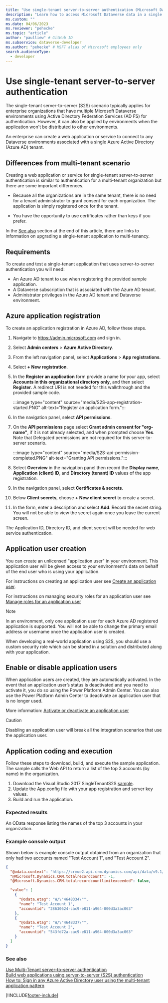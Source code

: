 ```yaml
---
title: "Use single-tenant server-to-server authentication (Microsoft Dataverse) | Microsoft Docs" # Intent and product brand in a unique string of 43-59 chars including spaces
description: "Learn how to access Microsoft Dataverse data in a single tenant from an application or service without explicit user authentication." # 115-145 characters including spaces. This abstract displays in the search result.
ms.custom: ""
ms.date: 04/06/2023
ms.reviewer: "pehecke"
ms.topic: "article"
author: "paulliew" # GitHub ID
ms.subservice: dataverse-developer
ms.author: "pehecke" # MSFT alias of Microsoft employees only
search.audienceType:
  - developer
---
```


# Use single-tenant server-to-server authentication

The single-tenant server-to-server (S2S) scenario typically applies for enterprise organizations that have multiple Microsoft Dataverse environments using Active Directory Federation Services (AD FS) for authentication. However, it can also be applied by environments when the application won't be distributed to other environments.

An enterprise can create a web application or service to connect to any Dataverse environments associated with a single Azure Active Directory (Azure AD) tenant.

## Differences from multi-tenant scenario

Creating a web application or service for single-tenant server-to-server authentication is similar to authentication for a multi-tenant organization but there are some important differences.

- Because all the organizations are in the same tenant, there is no need for a tenant administrator to grant consent for each organization. The application is simply registered once for the tenant.

- You have the opportunity to use certificates rather than keys if you prefer.

In the [See also](#bkmk_seealso) section at the end of this article, there are links to information on upgrading a single-tenant application to multi-tenancy.

<a name="bkmk_Requirements"></a>

## Requirements

To create and test a single-tenant application that uses server-to-server authentication you will need:

- An Azure AD tenant to use when registering the provided sample application.
- A Dataverse subscription that is associated with the Azure AD tenant.
- Administrator privileges in the Azure AD tenant and Dataverse environment.

<a name="bkmk_registration"></a>

## Azure application registration

To create an application registration in Azure AD, follow these steps.

1. Navigate to https://admin.microsoft.com and sign in.
1. Select **Admin centers** > **Azure Active Directory**.
1. From the left navigation panel, select **Applications** > **App registrations**.
1. Select **+ New registration**.
1. In the **Register an application** form provide a name for your app, select **Accounts in this organizational directory only**, and then select **Register**. A redirect URI is not needed for this walkthrough and the provided sample code.

    :::image type="content" source="media/S2S-app-registration-started.PNG" alt-text="Register an application form.":::

1. In the navigation panel, select **API permissions**.
1. On the **API permissions** page select **Grant admin consent for "org-name"**, if it is not already selected, and when prompted choose **Yes**. Note that Delegated permissions are not required for this server-to-server scenario.

    :::image type="content" source="media/S2S-api-permission-completed.PNG" alt-text="Granting API permissions.":::

1. Select **Overview** in the navigation panel then record the **Display name**, **Application (client) ID**, and **Directory (tenant) ID** values of the app registration.
1. In the navigation panel, select **Certificates & secrets**.
1. Below **Client secrets**, choose **+ New client secret** to create a secret.
1. In the form, enter a description and select **Add**. Record the secret string. You will not be able to view the secret again once you leave the current screen.

The Application ID, Directory ID, and client secret will be needed for web service authentication.

<a name="bkmk_appuser"></a>

## Application user creation

You can create an unlicensed "application user" in your environment. This application user will be given access to your environment's data on behalf of the end user who is using your application.

For instructions on creating an application user see [Create an application user](/power-platform/admin/manage-application-users#create-an-application-user).

For instructions on managing security roles for an application user see [Manage roles for an application user](/power-platform/admin/manage-application-users#manage-roles-for-an-application-user)

> [!NOTE]
> In an environment, only one application user for each Azure AD registered application is supported. You will not be able to change the primary email address or username once the application user is created.<p/>
> When developing a real-world application using S2S, you should use a custom security role which can be stored in a solution and distributed along with your application.

## Enable or disable application users

When application users are created, they are automatically activated. In the event that an application user’s status is deactivated and you need to activate it, you do so using the Power Platform Admin Center. You can also use the Power Platform Admin Center to deactivate an application user that is no longer used.

More information: [Activate or deactivate an application user](/power-platform/admin/manage-application-users#activate-or-deactivate-an-application-user)

> [!CAUTION]
> Disabling an application user will break all the integration scenarios that use the application user.

<a name="bkmk_coding"></a>

## Application coding and execution

Follow these steps to download, build, and execute the sample application. The sample calls the Web API to return a list of the top 3 accounts (by name) in the organization.

1. Download the Visual Studio 2017 SingleTenantS2S [sample](https://github.com/microsoft/PowerApps-Samples/tree/master/dataverse/webapi/C%23/SingleTenantS2S).
2. Update the App.config file with your app registration and server key values.
3. Build and run the application.

### Expected results

An OData response listing the names of the top 3 accounts in your organization.

### Example console output

Shown below is example console output obtained from an organization that only had two accounts named "Test Account 1", and "Test Account 2".

```json
{
  "@odata.context": "https://crmue2.api.crm.dynamics.com/api/data/v9.1/$metadata#accounts(name)",
  "@Microsoft.Dynamics.CRM.totalrecordcount": -1,
  "@Microsoft.Dynamics.CRM.totalrecordcountlimitexceeded": false,

  "value": [
    {
      "@odata.etag": "W/\"4648334\"",
      "name": "Test Account 1",
      "accountid": "28630624-cac9-e811-a964-000d3a3ac063"
    },
    {
      "@odata.etag": "W/\"4648337\"",
      "name": "Test Account 2",
      "accountid": "543fd72a-cac9-e811-a964-000d3a3ac063"
    }
  ]
}
```

<a name="bkmk_seealso"></a>

### See also

[Use Multi-Tenant server-to-server authentication](use-multi-tenant-server-server-authentication.md)  
[Build web applications using server-to-server (S2S) authentication](build-web-applications-server-server-s2s-authentication.md)  
[How to: Sign in any Azure Active Directory user using the multi-tenant application pattern](/azure/active-directory/develop/howto-convert-app-to-be-multi-tenant)

[!INCLUDE[footer-include](../../includes/footer-banner.md)]
